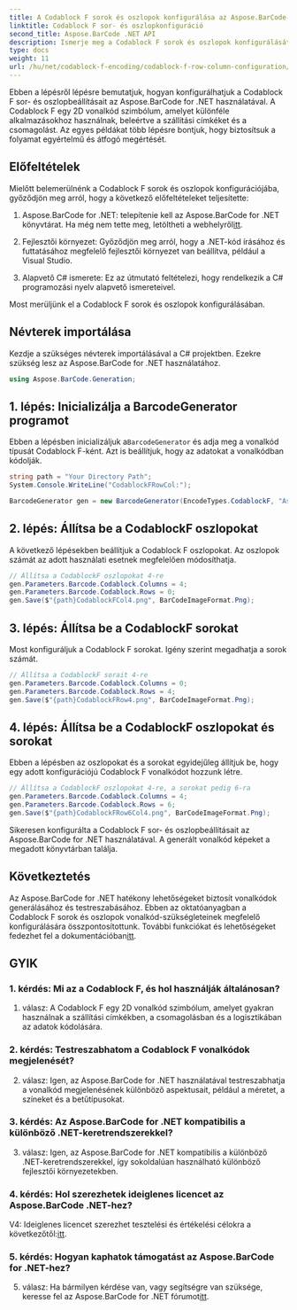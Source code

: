 ```yaml
---
title: A Codablock F sorok és oszlopok konfigurálása az Aspose.BarCode-ban a .NET számára
linktitle: Codablock F sor- és oszlopkonfiguráció
second_title: Aspose.BarCode .NET API
description: Ismerje meg a Codablock F sorok és oszlopok konfigurálását az Aspose.BarCode for .NET-ben. Hozzon létre testreszabott 2D vonalkódokat különböző alkalmazásokhoz.
type: docs
weight: 11
url: /hu/net/codablock-f-encoding/codablock-f-row-column-configuration/
---
```

Ebben a lépésről lépésre bemutatjuk, hogyan konfigurálhatjuk a Codablock F sor- és oszlopbeállításait az Aspose.BarCode for .NET használatával. A Codablock F egy 2D vonalkód szimbólum, amelyet különféle alkalmazásokhoz használnak, beleértve a szállítási címkéket és a csomagolást. Az egyes példákat több lépésre bontjuk, hogy biztosítsuk a folyamat egyértelmű és átfogó megértését.

## Előfeltételek

Mielőtt belemerülnénk a Codablock F sorok és oszlopok konfigurációjába, győződjön meg arról, hogy a következő előfeltételeket teljesítette:

1.  Aspose.BarCode for .NET: telepítenie kell az Aspose.BarCode for .NET könyvtárat. Ha még nem tette meg, letöltheti a webhelyről[itt](https://releases.aspose.com/barcode/net/).

2. Fejlesztői környezet: Győződjön meg arról, hogy a .NET-kód írásához és futtatásához megfelelő fejlesztői környezet van beállítva, például a Visual Studio.

3. Alapvető C# ismerete: Ez az útmutató feltételezi, hogy rendelkezik a C# programozási nyelv alapvető ismereteivel.

Most merüljünk el a Codablock F sorok és oszlopok konfigurálásában.

## Névterek importálása

Kezdje a szükséges névterek importálásával a C# projektben. Ezekre szükség lesz az Aspose.BarCode for .NET használatához.

```csharp
using Aspose.BarCode.Generation;
```

## 1. lépés: Inicializálja a BarcodeGenerator programot

 Ebben a lépésben inicializáljuk a`BarcodeGenerator` és adja meg a vonalkód típusát Codablock F-ként. Azt is beállítjuk, hogy az adatokat a vonalkódban kódolják.

```csharp
string path = "Your Directory Path";
System.Console.WriteLine("CodablockFRowCol:");

BarcodeGenerator gen = new BarcodeGenerator(EncodeTypes.CodablockF, "Aspose.Barcode");
```

## 2. lépés: Állítsa be a CodablockF oszlopokat

A következő lépésekben beállítjuk a Codablock F oszlopokat. Az oszlopok számát az adott használati esetnek megfelelően módosíthatja.

```csharp
// Állítsa a CodablockF oszlopokat 4-re
gen.Parameters.Barcode.Codablock.Columns = 4;
gen.Parameters.Barcode.Codablock.Rows = 0;
gen.Save($"{path}CodablockFCol4.png", BarCodeImageFormat.Png);
```

## 3. lépés: Állítsa be a CodablockF sorokat

Most konfiguráljuk a Codablock F sorokat. Igény szerint megadhatja a sorok számát.

```csharp
// Állítsa a CodablockF sorait 4-re
gen.Parameters.Barcode.Codablock.Columns = 0;
gen.Parameters.Barcode.Codablock.Rows = 4;
gen.Save($"{path}CodablockFRow4.png", BarCodeImageFormat.Png);
```

## 4. lépés: Állítsa be a CodablockF oszlopokat és sorokat

Ebben a lépésben az oszlopokat és a sorokat egyidejűleg állítjuk be, hogy egy adott konfigurációjú Codablock F vonalkódot hozzunk létre.

```csharp
// Állítsa a CodablockF oszlopokat 4-re, a sorokat pedig 6-ra
gen.Parameters.Barcode.Codablock.Columns = 4;
gen.Parameters.Barcode.Codablock.Rows = 6;
gen.Save($"{path}CodablockFRow6Col4.png", BarCodeImageFormat.Png);
```

Sikeresen konfigurálta a Codablock F sor- és oszlopbeállításait az Aspose.BarCode for .NET használatával. A generált vonalkód képeket a megadott könyvtárban találja.

## Következtetés

 Az Aspose.BarCode for .NET hatékony lehetőségeket biztosít vonalkódok generálásához és testreszabásához. Ebben az oktatóanyagban a Codablock F sorok és oszlopok vonalkód-szükségleteinek megfelelő konfigurálására összpontosítottunk. További funkciókat és lehetőségeket fedezhet fel a dokumentációban[itt](https://reference.aspose.com/barcode/net/).

## GYIK

### 1. kérdés: Mi az a Codablock F, és hol használják általánosan?

1. válasz: A Codablock F egy 2D vonalkód szimbólum, amelyet gyakran használnak a szállítási címkékben, a csomagolásban és a logisztikában az adatok kódolására.

### 2. kérdés: Testreszabhatom a Codablock F vonalkódok megjelenését?

2. válasz: Igen, az Aspose.BarCode for .NET használatával testreszabhatja a vonalkód megjelenésének különböző aspektusait, például a méretet, a színeket és a betűtípusokat.

### 3. kérdés: Az Aspose.BarCode for .NET kompatibilis a különböző .NET-keretrendszerekkel?

3. válasz: Igen, az Aspose.BarCode for .NET kompatibilis a különböző .NET-keretrendszerekkel, így sokoldalúan használható különböző fejlesztői környezetekben.

### 4. kérdés: Hol szerezhetek ideiglenes licencet az Aspose.BarCode .NET-hez?

 V4: Ideiglenes licencet szerezhet tesztelési és értékelési célokra a következőtől:[itt](https://purchase.aspose.com/temporary-license/).

### 5. kérdés: Hogyan kaphatok támogatást az Aspose.BarCode for .NET-hez?

 5. válasz: Ha bármilyen kérdése van, vagy segítségre van szüksége, keresse fel az Aspose.BarCode for .NET fórumot[itt](https://forum.aspose.com/c/barcode/13).